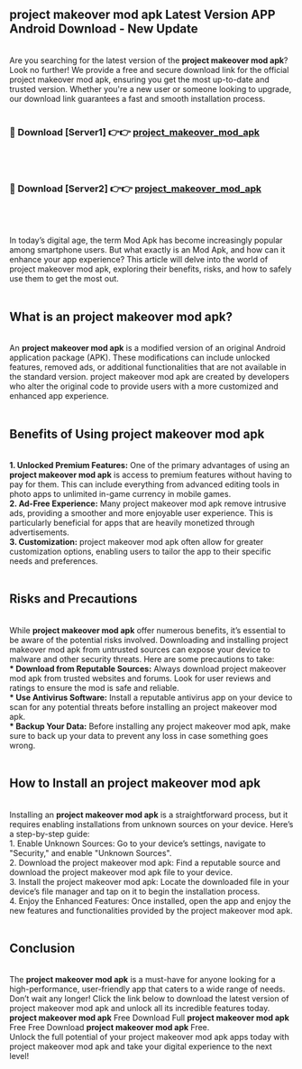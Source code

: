 ## project makeover mod apk Latest Version APP Android Download - New Update
<br>
Are you searching for the latest version of the <strong>project makeover mod apk</strong>? Look no further! We provide a free and secure download link for the official project makeover mod apk, ensuring you get the most up-to-date and trusted version. Whether you're a new user or someone looking to upgrade, our download link guarantees a fast and smooth installation process.
<br>
<br>
<h3>🔴 Download [Server1] 👉👉 <a href="https://modyolo.store/project+makeover+mod+apk">project_makeover_mod_apk</a></h3><br>
<br>
<h3>🔴 Download [Server2] 👉👉 <a href="https://modyolo.store/project+makeover+mod+apk">project_makeover_mod_apk</a></h3><br>
<br>
<br>
In today’s digital age, the term Mod Apk has become increasingly popular among smartphone users. But what exactly is an Mod Apk, and how can it enhance your app experience? This article will delve into the world of project makeover mod apk, exploring their benefits, risks, and how to safely use them to get the most out.
<br>
<br>
<h2>What is an project makeover mod apk?</h2>
<br>
An <strong>project makeover mod apk</strong> is a modified version of an original Android application package (APK). These modifications can include unlocked features, removed ads, or additional functionalities that are not available in the standard version. project makeover mod apk are created by developers who alter the original code to provide users with a more customized and enhanced app experience.
<br>
<br>
<h2>Benefits of Using project makeover mod apk</h2>
<br>
<strong> 1. Unlocked Premium Features:</strong> One of the primary advantages of using an <strong>project makeover mod apk</strong> is access to premium features without having to pay for them. This can include everything from advanced editing tools in photo apps to unlimited in-game currency in mobile games.
<br>
<strong> 2. Ad-Free Experience:</strong> Many project makeover mod apk remove intrusive ads, providing a smoother and more enjoyable user experience. This is particularly beneficial for apps that are heavily monetized through advertisements.
<br>
<strong> 3. Customization:</strong> project makeover mod apk often allow for greater customization options, enabling users to tailor the app to their specific needs and preferences.
<br>
<br>
<h2>Risks and Precautions</h2>
<br>
While <strong>project makeover mod apk</strong> offer numerous benefits, it’s essential to be aware of the potential risks involved. Downloading and installing project makeover mod apk from untrusted sources can expose your device to malware and other security threats. Here are some precautions to take:
<br>
<strong> * Download from Reputable Sources:</strong> Always download project makeover mod apk from trusted websites and forums. Look for user reviews and ratings to ensure the mod is safe and reliable.
<br>
<strong> * Use Antivirus Software:</strong> Install a reputable antivirus app on your device to scan for any potential threats before installing an project makeover mod apk.
<br>
<strong> * Backup Your Data:</strong> Before installing any project makeover mod apk, make sure to back up your data to prevent any loss in case something goes wrong.
<br>
<br>
<h2>How to Install an project makeover mod apk</h2>
<br>
Installing an <strong>project makeover mod apk</strong> is a straightforward process, but it requires enabling installations from unknown sources on your device. Here’s a step-by-step guide:
<br>
 1. Enable Unknown Sources: Go to your device’s settings, navigate to "Security," and enable "Unknown Sources".
<br>
 2. Download the project makeover mod apk: Find a reputable source and download the project makeover mod apk file to your device.
<br>
 3. Install the project makeover mod apk: Locate the downloaded file in your device’s file manager and tap on it to begin the installation process.
<br>
 4. Enjoy the Enhanced Features: Once installed, open the app and enjoy the new features and functionalities provided by the project makeover mod apk.
<br>
<br>
<h2><strong>Conclusion</strong></h2>
<br>
The <strong>project makeover mod apk</strong> is a must-have for anyone looking for a high-performance, user-friendly app that caters to a wide range of needs. Don’t wait any longer! Click the link below to download the latest version of project makeover mod apk and unlock all its incredible features today.
<br>
<strong>project makeover mod apk</strong> Free Download Full <strong>project makeover mod apk</strong> Free Free Download <strong>project makeover mod apk</strong> Free.
<br>
Unlock the full potential of your project makeover mod apk apps today with project makeover mod apk and take your digital experience to the next level!